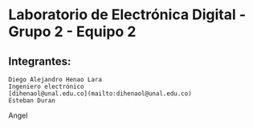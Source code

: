 # Laboratorio de Electrónica Digital - Grupo 2 - Equipo 2
## Integrantes: 
	Diego Alejandro Henao Lara 
    Ingeniero electrónico
	[dihenaol@unal.edu.co](mailto:dihenaol@unal.edu.co)
	Esteban Duran 
 Angel
 
